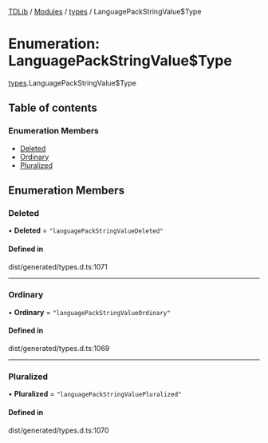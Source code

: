 [TDLib](../README.md) / [Modules](../modules.md) / [types](../modules/types.md) / LanguagePackStringValue$Type

# Enumeration: LanguagePackStringValue$Type

[types](../modules/types.md).LanguagePackStringValue$Type

## Table of contents

### Enumeration Members

- [Deleted](types.LanguagePackStringValue_Type.md#deleted)
- [Ordinary](types.LanguagePackStringValue_Type.md#ordinary)
- [Pluralized](types.LanguagePackStringValue_Type.md#pluralized)

## Enumeration Members

### Deleted

• **Deleted** = ``"languagePackStringValueDeleted"``

#### Defined in

dist/generated/types.d.ts:1071

___

### Ordinary

• **Ordinary** = ``"languagePackStringValueOrdinary"``

#### Defined in

dist/generated/types.d.ts:1069

___

### Pluralized

• **Pluralized** = ``"languagePackStringValuePluralized"``

#### Defined in

dist/generated/types.d.ts:1070
